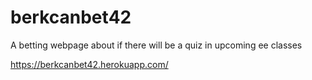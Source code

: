 # berkcanbet42
A betting webpage about if there will be a quiz in upcoming ee classes

https://berkcanbet42.herokuapp.com/
